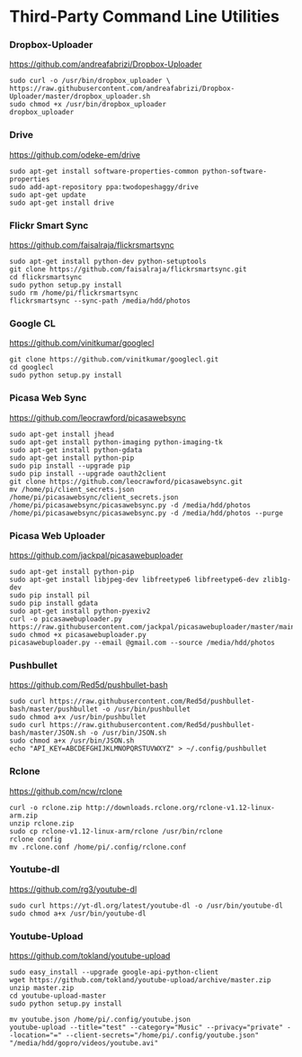 Third-Party Command Line Utilities
==================================
### Dropbox-Uploader
https://github.com/andreafabrizi/Dropbox-Uploader
````
sudo curl -o /usr/bin/dropbox_uploader \
https://raw.githubusercontent.com/andreafabrizi/Dropbox-Uploader/master/dropbox_uploader.sh
sudo chmod +x /usr/bin/dropbox_uploader
dropbox_uploader
````
### Drive
https://github.com/odeke-em/drive
````
sudo apt-get install software-properties-common python-software-properties
sudo add-apt-repository ppa:twodopeshaggy/drive
sudo apt-get update
sudo apt-get install drive
````
### Flickr Smart Sync
https://github.com/faisalraja/flickrsmartsync
````
sudo apt-get install python-dev python-setuptools
git clone https://github.com/faisalraja/flickrsmartsync.git
cd flickrsmartsync
sudo python setup.py install
sudo rm /home/pi/flickrsmartsync
flickrsmartsync --sync-path /media/hdd/photos
````
### Google CL
https://github.com/vinitkumar/googlecl
````
git clone https://github.com/vinitkumar/googlecl.git
cd googlecl
sudo python setup.py install
````
### Picasa Web Sync
https://github.com/leocrawford/picasawebsync
`````
sudo apt-get install jhead
sudo apt-get install python-imaging python-imaging-tk
sudo apt-get install python-gdata
sudo apt-get install python-pip
sudo pip install --upgrade pip 
sudo pip install --upgrade oauth2client
git clone https://github.com/leocrawford/picasawebsync.git
mv /home/pi/client_secrets.json /home/pi/picasawebsync/client_secrets.json
/home/pi/picasawebsync/picasawebsync.py -d /media/hdd/photos
/home/pi/picasawebsync/picasawebsync.py -d /media/hdd/photos --purge
`````
### Picasa Web Uploader
https://github.com/jackpal/picasawebuploader
`````
sudo apt-get install python-pip
sudo apt-get install libjpeg-dev libfreetype6 libfreetype6-dev zlib1g-dev
sudo pip install pil
sudo pip install gdata
sudo apt-get install python-pyexiv2
curl -o picasawebuploader.py https://raw.githubusercontent.com/jackpal/picasawebuploader/master/main.py
sudo chmod +x picasawebuploader.py 
picasawebuploader.py --email @gmail.com --source /media/hdd/photos
`````
### Pushbullet
https://github.com/Red5d/pushbullet-bash
````
sudo curl https://raw.githubusercontent.com/Red5d/pushbullet-bash/master/pushbullet -o /usr/bin/pushbullet
sudo chmod a+x /usr/bin/pushbullet
sudo curl https://raw.githubusercontent.com/Red5d/pushbullet-bash/master/JSON.sh -o /usr/bin/JSON.sh
sudo chmod a+x /usr/bin/JSON.sh
echo "API_KEY=ABCDEFGHIJKLMNOPQRSTUVWXYZ" > ~/.config/pushbullet
````
### Rclone
https://github.com/ncw/rclone
````
curl -o rclone.zip http://downloads.rclone.org/rclone-v1.12-linux-arm.zip
unzip rclone.zip
sudo cp rclone-v1.12-linux-arm/rclone /usr/bin/rclone
rclone config
mv .rclone.conf /home/pi/.config/rclone.conf
````
### Youtube-dl
https://github.com/rg3/youtube-dl
````
sudo curl https://yt-dl.org/latest/youtube-dl -o /usr/bin/youtube-dl
sudo chmod a+x /usr/bin/youtube-dl
````
### Youtube-Upload
https://github.com/tokland/youtube-upload
````
sudo easy_install --upgrade google-api-python-client
wget https://github.com/tokland/youtube-upload/archive/master.zip
unzip master.zip
cd youtube-upload-master
sudo python setup.py install
````
````
mv youtube.json /home/pi/.config/youtube.json
youtube-upload --title="test" --category="Music" --privacy="private" --location="=" --client-secrets="/home/pi/.config/youtube.json" "/media/hdd/gopro/videos/youtube.avi"
````
